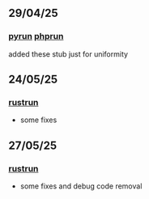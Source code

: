 ## 29/04/25
### [pyrun](pyrun) [phprun](phprun)
added these stub just for uniformity






## 24/05/25
### [rustrun](rustrun)
- some fixes




## 27/05/25
### [rustrun](rustrun)
- some fixes and debug code removal


